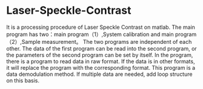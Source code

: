 # Laser-Speckle-Contrast
It is a processing procedure of Laser Speckle Contrast on matlab.
The main program has two：main program（1）,System calibration and main program（2）,Sample measurement。
The two programs are independent of each other. The data of the first program can be read into the second program, or the parameters of the second program can be set by itself.
In the program, there is a program to read data in raw format. If the data is in other formats, it will replace the program with the corresponding format.
This program is a data demodulation method. If multiple data are needed, add loop structure on this basis.


